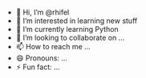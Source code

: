 - 👋 Hi, I’m @rhifel
- 👀 I’m interested in learning new stuff
- 🌱 I’m currently learning Python
- 💞️ I’m looking to collaborate on ...
- 📫 How to reach me ...
- 😄 Pronouns: ...
- ⚡ Fun fact: ...

<!---
rhifel/rhifel is a ✨ special ✨ repository because its `README.md` (this file) appears on your GitHub profile.
You can click the Preview link to take a look at your changes.
--->

